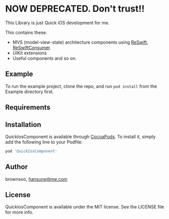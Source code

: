 
# NOW DEPRECATED. Don't trust!!

This Library is just Quick iOS development for me.

This contains these. 

* MVS (model-view-state) architecture components using [ReSwift](https://github.com/ReSwift/ReSwift), [ReSwiftConsumer](https://github.com/brownsoo/ReSwift-Consumer)
* UIKit extensions
* Useful components and so on.


## Example

To run the example project, clone the repo, and run `pod install` from the Example directory first.

## Requirements

## Installation

QuickIosComponent is available through [CocoaPods](https://cocoapods.org). To install
it, simply add the following line to your Podfile:

```ruby
pod 'QuickIosComponent'
```

## Author

brownsoo, hansune@me.com

## License

QuickIosComponent is available under the MIT license. See the LICENSE file for more info.
